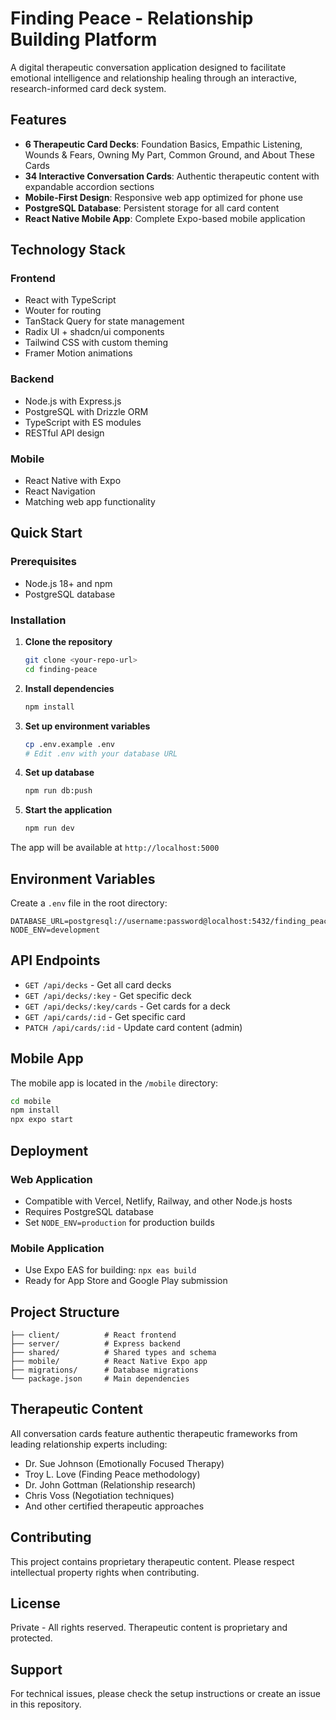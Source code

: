 # Finding Peace - Relationship Building Platform

A digital therapeutic conversation application designed to facilitate emotional intelligence and relationship healing through an interactive, research-informed card deck system.

## Features

- **6 Therapeutic Card Decks**: Foundation Basics, Empathic Listening, Wounds & Fears, Owning My Part, Common Ground, and About These Cards
- **34 Interactive Conversation Cards**: Authentic therapeutic content with expandable accordion sections
- **Mobile-First Design**: Responsive web app optimized for phone use
- **PostgreSQL Database**: Persistent storage for all card content
- **React Native Mobile App**: Complete Expo-based mobile application

## Technology Stack

### Frontend
- React with TypeScript
- Wouter for routing
- TanStack Query for state management
- Radix UI + shadcn/ui components
- Tailwind CSS with custom theming
- Framer Motion animations

### Backend
- Node.js with Express.js
- PostgreSQL with Drizzle ORM
- TypeScript with ES modules
- RESTful API design

### Mobile
- React Native with Expo
- React Navigation
- Matching web app functionality

## Quick Start

### Prerequisites
- Node.js 18+ and npm
- PostgreSQL database

### Installation

1. **Clone the repository**
   ```bash
   git clone <your-repo-url>
   cd finding-peace
   ```

2. **Install dependencies**
   ```bash
   npm install
   ```

3. **Set up environment variables**
   ```bash
   cp .env.example .env
   # Edit .env with your database URL
   ```

4. **Set up database**
   ```bash
   npm run db:push
   ```

5. **Start the application**
   ```bash
   npm run dev
   ```

The app will be available at `http://localhost:5000`

## Environment Variables

Create a `.env` file in the root directory:

```env
DATABASE_URL=postgresql://username:password@localhost:5432/finding_peace
NODE_ENV=development
```

## API Endpoints

- `GET /api/decks` - Get all card decks
- `GET /api/decks/:key` - Get specific deck
- `GET /api/decks/:key/cards` - Get cards for a deck
- `GET /api/cards/:id` - Get specific card
- `PATCH /api/cards/:id` - Update card content (admin)

## Mobile App

The mobile app is located in the `/mobile` directory:

```bash
cd mobile
npm install
npx expo start
```

## Deployment

### Web Application
- Compatible with Vercel, Netlify, Railway, and other Node.js hosts
- Requires PostgreSQL database
- Set `NODE_ENV=production` for production builds

### Mobile Application
- Use Expo EAS for building: `npx eas build`
- Ready for App Store and Google Play submission

## Project Structure

```
├── client/          # React frontend
├── server/          # Express backend
├── shared/          # Shared types and schema
├── mobile/          # React Native Expo app
├── migrations/      # Database migrations
└── package.json     # Main dependencies
```

## Therapeutic Content

All conversation cards feature authentic therapeutic frameworks from leading relationship experts including:

- Dr. Sue Johnson (Emotionally Focused Therapy)
- Troy L. Love (Finding Peace methodology)
- Dr. John Gottman (Relationship research)
- Chris Voss (Negotiation techniques)
- And other certified therapeutic approaches

## Contributing

This project contains proprietary therapeutic content. Please respect intellectual property rights when contributing.

## License

Private - All rights reserved. Therapeutic content is proprietary and protected.

## Support

For technical issues, please check the setup instructions or create an issue in this repository.
